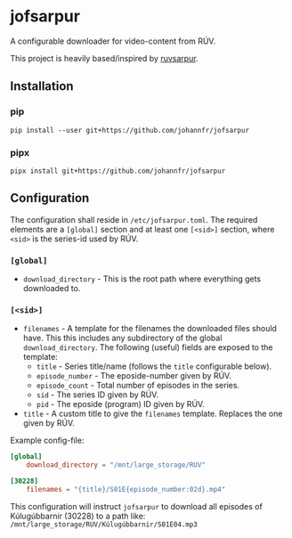 # jofsarpur

A configurable downloader for video-content from RÚV.

This project is heavily based/inspired by [ruvsarpur](https://github.com/sverrirs/ruvsarpur).

## Installation

### pip
```
pip install --user git+https://github.com/johannfr/jofsarpur
```

### pipx
```
pipx install git+https://github.com/johannfr/jofsarpur
```

## Configuration

The configuration shall reside in `/etc/jofsarpur.toml`. The required elements are a `[global]` section and at least one `[<sid>]` section, where `<sid>` is the series-id used by RÚV.

### `[global]`
 * `download_directory` - This is the root path where everything gets downloaded to.

### `[<sid>]`
 * `filenames` - A template for the filenames the downloaded files should have. This this includes any subdirectory of the global `download_directory`. The following (useful) fields are exposed to the template:
    * `title` - Series title/name (follows the `title` configurable below).
    * `episode_number` - The eposide-number given by RÚV.
    * `episode_count` - Total number of episodes in the series.
    * `sid` - The series ID given by RÚV.
    * `pid` - The eposide (program) ID given by RÚV.
 * `title` - A custom title to give the `filenames` template. Replaces the one given by RÚV.

Example config-file:

```toml
[global]
    download_directory = "/mnt/large_storage/RUV"

[30228]
    filenames = "{title}/S01E{episode_number:02d}.mp4"
```

This configuration will instruct `jofsarpur` to download all episodes of Kúlugúbbarnir (30228) to a path like: `/mnt/large_storage/RUV/Kúlugúbbarnir/S01E04.mp3`
